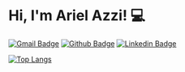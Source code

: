 <!--
**arielazzi/arielazzi** is a ✨ _special_ ✨ repository because its `README.md` (this file) appears on your GitHub profile.

Here are some ideas to get you started:

- 🔭 I’m currently working on ...
- 🌱 I’m currently learning ...
- 👯 I’m looking to collaborate on ...
- 🤔 I’m looking for help with ...
- 💬 Ask me about ...
- 📫 How to reach me: ...
- 😄 Pronouns: ...
- ⚡ Fun fact: ...
-->

# Hi, I'm Ariel Azzi! 💻

[![Gmail Badge](https://img.shields.io/badge/-Gmail-c14438?style=flat&logo=Gmail&logoColor=white&link=mailto:arielsazz@gmail.com)](mailto:arielsazz@gmail.com)
[![Github Badge](https://img.shields.io/badge/-Github-000?style=flat-square&logo=Github&logoColor=white&link=https://github.com/arielazzi)](https://github.com/arielazzi)
[![Linkedin Badge](https://img.shields.io/badge/-LinkedIn-blue?style=flat-square&logo=Linkedin&logoColor=white&link=https://www.linkedin.com/in/ariel-azzi-6208809b/)](https://www.linkedin.com/in/ariel-azzi-6208809b/)
<!--
[![Twitter Badge](https://img.shields.io/badge/-Twitter-1ca0f1?style=flat-square&labelColor=1ca0f1&logo=twitter&logoColor=white&link=https://twitter.com/fagnerpsantos)](https://twitter.com/fagnerpsantos)
[![Youtube Badge](https://img.shields.io/badge/-YouTube-ff0000?style=flat-square&labelColor=ff0000&logo=youtube&logoColor=white&link=https://www.youtube.com/user/TreinaWeb)](https://www.youtube.com/user/TreinaWeb)


### About me
I'm a {backend, frontend and mobile} developer and technical instructor at [@treinaweb](https://www.treinaweb.com.br/).
[![Gmail Badge](https://img.shields.io/badge/-Gmail-c14438?style=flat&logo=Gmail&logoColor=white&link=mailto:arielsazz@gmail.com)](mailto:arielsazz@gmail.com)
- [Courses](https://www.treinaweb.com.br/cursos-online?q=fagner+pinheiro) 👨🏼‍🏫 - It's are technical courses on many technologies, such as Django, Flask, Python, Kotlin, Flutter, Dart, Git and more
- [Blog](https://www.treinaweb.com.br/blog/author/fagner-pinheiro/) ✍🏼 - I'm write about many things.
- [Website](https://fagnerpsantos.dev/) 💻 - Working on it.
-->

[![Top Langs](https://github-readme-stats.vercel.app/api/top-langs/?username=arielazzi&theme=tokyonight)](https://github-readme-stats.vercel.app/api/top-langs/?username=arielazzi&theme=tokyonight)
